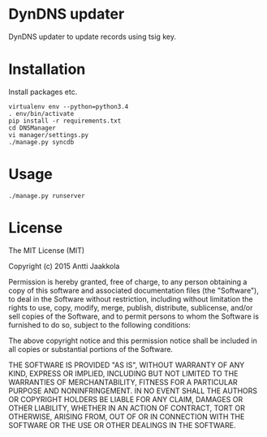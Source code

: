 DynDNS updater
==============

DynDNS updater to update records using tsig key.


Installation
============

Install packages etc.

    virtualenv env --python=python3.4
    . env/bin/activate
    pip install -r requirements.txt
    cd DNSManager
    vi manager/settings.py
    ./manage.py syncdb
    


Usage
=====

    ./manage.py runserver

License
=======

The MIT License (MIT)

Copyright (c) 2015 Antti Jaakkola

Permission is hereby granted, free of charge, to any person obtaining a copy
of this software and associated documentation files (the "Software"), to deal
in the Software without restriction, including without limitation the rights
to use, copy, modify, merge, publish, distribute, sublicense, and/or sell
copies of the Software, and to permit persons to whom the Software is
furnished to do so, subject to the following conditions:

The above copyright notice and this permission notice shall be included in
all copies or substantial portions of the Software.

THE SOFTWARE IS PROVIDED "AS IS", WITHOUT WARRANTY OF ANY KIND, EXPRESS OR
IMPLIED, INCLUDING BUT NOT LIMITED TO THE WARRANTIES OF MERCHANTABILITY,
FITNESS FOR A PARTICULAR PURPOSE AND NONINFRINGEMENT. IN NO EVENT SHALL THE
AUTHORS OR COPYRIGHT HOLDERS BE LIABLE FOR ANY CLAIM, DAMAGES OR OTHER
LIABILITY, WHETHER IN AN ACTION OF CONTRACT, TORT OR OTHERWISE, ARISING FROM,
OUT OF OR IN CONNECTION WITH THE SOFTWARE OR THE USE OR OTHER DEALINGS IN
THE SOFTWARE.
